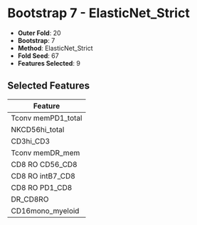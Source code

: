 # Bootstrap 7 - ElasticNet_Strict

- **Outer Fold**: 20
- **Bootstrap**: 7
- **Method**: ElasticNet_Strict
- **Fold Seed**: 67
- **Features Selected**: 9

## Selected Features

| Feature |
|---------|
| Tconv memPD1_total |
| NKCD56hi_total |
| CD3hi_CD3 |
| Tconv memDR_mem |
| CD8 RO CD56_CD8 |
| CD8 RO intB7_CD8 |
| CD8 RO PD1_CD8 |
| DR_CD8RO |
| CD16mono_myeloid |

